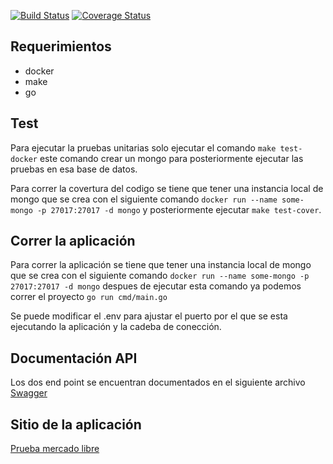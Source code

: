 [![Build Status](https://github.com/edurdo1901/mutant/workflows/Go/badge.svg?branch=main)](https://github.com/edurdo1901/mutant/actions?query=branch%3Amain) [![Coverage Status](https://coveralls.io/repos/github/edurdo1901/mutant/badge.svg?branch=main)](https://coveralls.io/github/edurdo1901/mutant?branch=main)

## Requerimientos
- docker
- make
- go

## Test

Para ejecutar la pruebas unitarias solo ejecutar el comando `make test-docker` este comando crear un mongo para posteriormente ejecutar las pruebas en esa base de datos.

Para correr la covertura del codigo se tiene que tener una instancia local de mongo que se crea con el siguiente comando `docker run --name some-mongo -p 27017:27017 -d mongo` y posteriormente ejecutar `make test-cover`.

## Correr la aplicación

Para correr la aplicación se tiene que tener una instancia local de mongo que se crea con el siguiente comando `docker run --name some-mongo -p 27017:27017 -d mongo` despues de ejecutar esta comando ya podemos correr el proyecto `go run cmd/main.go`

Se puede modificar el .env para ajustar el puerto por el que se esta ejecutando la aplicación y la cadeba de conección.

## Documentación API

Los dos end point se encuentran documentados en el siguiente archivo [Swagger](docs/swagger.yaml)

## Sitio de la aplicación

[Prueba mercado libre](https://challenge-golang.gentlesea-9f37728d.westus.azurecontainerapps.io)



